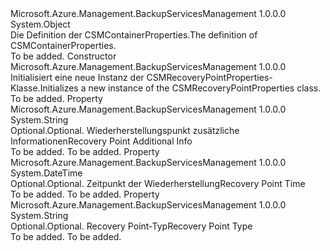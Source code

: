 <Type Name="CSMRecoveryPointProperties" FullName="Microsoft.Azure.Management.BackupServices.Models.CSMRecoveryPointProperties">
  <TypeSignature Language="C#" Value="public class CSMRecoveryPointProperties" />
  <TypeSignature Language="ILAsm" Value=".class public auto ansi beforefieldinit CSMRecoveryPointProperties extends System.Object" />
  <TypeSignature Language="DocId" Value="T:Microsoft.Azure.Management.BackupServices.Models.CSMRecoveryPointProperties" />
  <TypeSignature Language="VB.NET" Value="Public Class CSMRecoveryPointProperties" />
  <TypeSignature Language="F#" Value="type CSMRecoveryPointProperties = class" />
  <AssemblyInfo>
    <AssemblyName>Microsoft.Azure.Management.BackupServicesManagement</AssemblyName>
    <AssemblyVersion>1.0.0.0</AssemblyVersion>
  </AssemblyInfo>
  <Base>
    <BaseTypeName>System.Object</BaseTypeName>
  </Base>
  <Interfaces />
  <Docs>
    <summary>
            <span data-ttu-id="c563a-101">Die Definition der CSMContainerProperties.</span><span class="sxs-lookup"><span data-stu-id="c563a-101">The definition of CSMContainerProperties.</span></span>
            </summary>
    <remarks>To be added.</remarks>
  </Docs>
  <Members>
    <Member MemberName=".ctor">
      <MemberSignature Language="C#" Value="public CSMRecoveryPointProperties ();" />
      <MemberSignature Language="ILAsm" Value=".method public hidebysig specialname rtspecialname instance void .ctor() cil managed" />
      <MemberSignature Language="DocId" Value="M:Microsoft.Azure.Management.BackupServices.Models.CSMRecoveryPointProperties.#ctor" />
      <MemberSignature Language="VB.NET" Value="Public Sub New ()" />
      <MemberType>Constructor</MemberType>
      <AssemblyInfo>
        <AssemblyName>Microsoft.Azure.Management.BackupServicesManagement</AssemblyName>
        <AssemblyVersion>1.0.0.0</AssemblyVersion>
      </AssemblyInfo>
      <Parameters />
      <Docs>
        <summary>
            <span data-ttu-id="c563a-102">Initialisiert eine neue Instanz der CSMRecoveryPointProperties-Klasse.</span><span class="sxs-lookup"><span data-stu-id="c563a-102">Initializes a new instance of the CSMRecoveryPointProperties class.</span></span>
            </summary>
        <remarks>To be added.</remarks>
      </Docs>
    </Member>
    <Member MemberName="RecoveryPointAdditionalInfo">
      <MemberSignature Language="C#" Value="public string RecoveryPointAdditionalInfo { get; set; }" />
      <MemberSignature Language="ILAsm" Value=".property instance string RecoveryPointAdditionalInfo" />
      <MemberSignature Language="DocId" Value="P:Microsoft.Azure.Management.BackupServices.Models.CSMRecoveryPointProperties.RecoveryPointAdditionalInfo" />
      <MemberSignature Language="VB.NET" Value="Public Property RecoveryPointAdditionalInfo As String" />
      <MemberSignature Language="F#" Value="member this.RecoveryPointAdditionalInfo : string with get, set" Usage="Microsoft.Azure.Management.BackupServices.Models.CSMRecoveryPointProperties.RecoveryPointAdditionalInfo" />
      <MemberType>Property</MemberType>
      <AssemblyInfo>
        <AssemblyName>Microsoft.Azure.Management.BackupServicesManagement</AssemblyName>
        <AssemblyVersion>1.0.0.0</AssemblyVersion>
      </AssemblyInfo>
      <ReturnValue>
        <ReturnType>System.String</ReturnType>
      </ReturnValue>
      <Docs>
        <summary>
            <span data-ttu-id="c563a-103">Optional.</span><span class="sxs-lookup"><span data-stu-id="c563a-103">Optional.</span></span> <span data-ttu-id="c563a-104">Wiederherstellungspunkt zusätzliche Informationen</span><span class="sxs-lookup"><span data-stu-id="c563a-104">Recovery Point Additional Info</span></span>
            </summary>
        <value>To be added.</value>
        <remarks>To be added.</remarks>
      </Docs>
    </Member>
    <Member MemberName="RecoveryPointTime">
      <MemberSignature Language="C#" Value="public DateTime RecoveryPointTime { get; set; }" />
      <MemberSignature Language="ILAsm" Value=".property instance valuetype System.DateTime RecoveryPointTime" />
      <MemberSignature Language="DocId" Value="P:Microsoft.Azure.Management.BackupServices.Models.CSMRecoveryPointProperties.RecoveryPointTime" />
      <MemberSignature Language="VB.NET" Value="Public Property RecoveryPointTime As DateTime" />
      <MemberSignature Language="F#" Value="member this.RecoveryPointTime : DateTime with get, set" Usage="Microsoft.Azure.Management.BackupServices.Models.CSMRecoveryPointProperties.RecoveryPointTime" />
      <MemberType>Property</MemberType>
      <AssemblyInfo>
        <AssemblyName>Microsoft.Azure.Management.BackupServicesManagement</AssemblyName>
        <AssemblyVersion>1.0.0.0</AssemblyVersion>
      </AssemblyInfo>
      <ReturnValue>
        <ReturnType>System.DateTime</ReturnType>
      </ReturnValue>
      <Docs>
        <summary>
            <span data-ttu-id="c563a-105">Optional.</span><span class="sxs-lookup"><span data-stu-id="c563a-105">Optional.</span></span> <span data-ttu-id="c563a-106">Zeitpunkt der Wiederherstellung</span><span class="sxs-lookup"><span data-stu-id="c563a-106">Recovery Point Time</span></span>
            </summary>
        <value>To be added.</value>
        <remarks>To be added.</remarks>
      </Docs>
    </Member>
    <Member MemberName="RecoveryPointType">
      <MemberSignature Language="C#" Value="public string RecoveryPointType { get; set; }" />
      <MemberSignature Language="ILAsm" Value=".property instance string RecoveryPointType" />
      <MemberSignature Language="DocId" Value="P:Microsoft.Azure.Management.BackupServices.Models.CSMRecoveryPointProperties.RecoveryPointType" />
      <MemberSignature Language="VB.NET" Value="Public Property RecoveryPointType As String" />
      <MemberSignature Language="F#" Value="member this.RecoveryPointType : string with get, set" Usage="Microsoft.Azure.Management.BackupServices.Models.CSMRecoveryPointProperties.RecoveryPointType" />
      <MemberType>Property</MemberType>
      <AssemblyInfo>
        <AssemblyName>Microsoft.Azure.Management.BackupServicesManagement</AssemblyName>
        <AssemblyVersion>1.0.0.0</AssemblyVersion>
      </AssemblyInfo>
      <ReturnValue>
        <ReturnType>System.String</ReturnType>
      </ReturnValue>
      <Docs>
        <summary>
            <span data-ttu-id="c563a-107">Optional.</span><span class="sxs-lookup"><span data-stu-id="c563a-107">Optional.</span></span> <span data-ttu-id="c563a-108">Recovery Point-Typ</span><span class="sxs-lookup"><span data-stu-id="c563a-108">Recovery Point Type</span></span>
            </summary>
        <value>To be added.</value>
        <remarks>To be added.</remarks>
      </Docs>
    </Member>
  </Members>
</Type>